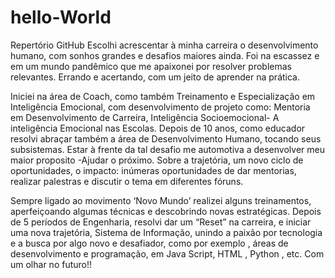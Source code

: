 # hello-World
Repertório GitHub
Escolhi acrescentar à minha carreira o desenvolvimento humano, com sonhos grandes e desafios maiores ainda. Foi na escassez e em um mundo pandêmico que me apaixonei por resolver problemas relevantes. Errando e acertando, com um jeito de aprender na prática.

Iniciei na área de Coach, como também Treinamento e Especialização em Inteligência Emocional, com desenvolvimento de projeto como: Mentoria em Desenvolvimento de Carreira, Inteligência Socioemocional- A inteligência Emocional nas Escolas.
Depois de 10 anos, como educador resolvi abraçar também a área de Desenvolvimento Humano, tocando seus subsistemas. Estar à frente da tal desafio me automotiva a desenvolver meu maior proposito -Ajudar o próximo. Sobre a trajetória, um novo ciclo de oportunidades, o impacto: inúmeras oportunidades de dar mentorias, realizar palestras e discutir o tema em diferentes fóruns.

Sempre ligado ao movimento ‘Novo Mundo’ realizei alguns treinamentos, aperfeiçoando algumas técnicas e descobrindo novas estratégicas.
Depois de 5 períodos de Engenharia, resolvi dar um “Reset” na carreira, e iniciar uma nova trajetória, Sistema de Informação, unindo a paixão por tecnologia e a busca por algo novo e desafiador, como por exemplo , áreas de desenvolvimento e programação, em Java Script, HTML , Python , etc. Com um olhar no futuro!!
